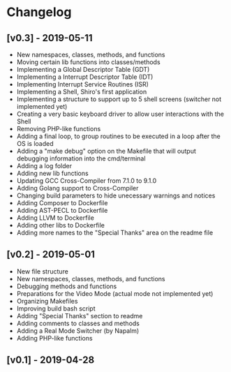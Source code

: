 # Changelog

## [v0.3] - 2019-05-11

- New namespaces, classes, methods, and functions
- Moving certain lib functions into classes/methods
- Implementing a Global Descriptor Table (GDT)
- Implementing a Interrupt Descriptor Table (IDT)
- Implementing Interrupt Service Routines (ISR)
- Implementing a Shell, Shiro's first application
- Implementing a structure to support up to 5 shell screens (switcher not implemented yet)
- Creating a very basic keyboard driver to allow user interactions with the Shell
- Removing PHP-like functions
- Adding a final loop, to group routines to be executed in a loop after the OS is loaded
- Adding a "make debug" option on the Makefile that will output debugging information into the cmd/terminal
- Adding a log folder
- Adding new lib functions
- Updating GCC Cross-Compiler from 7.1.0 to 9.1.0
- Adding Golang support to Cross-Compiler
- Changing build parameters to hide unecessary warnings and notices
- Adding Composer to Dockerfile
- Adding AST-PECL to Dockerfile
- Adding LLVM to Dockerfile
- Adding other libs to Dockerfile
- Adding more names to the "Special Thanks" area on the readme file

## [v0.2] - 2019-05-01
- New file structure
- New namespaces, classes, methods, and functions
- Debugging methods and functions
- Preparations for the Video Mode (actual mode not implemented yet)
- Organizing Makefiles
- Improving build bash script
- Adding "Special Thanks" section to readme
- Adding comments to classes and methods
- Adding a Real Mode Switcher (by Napalm)
- Adding PHP-like functions

## [v0.1] - 2019-04-28